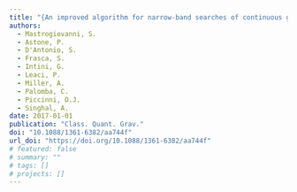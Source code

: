 ```yaml
---
title: "{An improved algorithm for narrow-band searches of continuous gravitational waves}"
authors:
  - Mastrogiovanni, S.
  - Astone, P.
  - D'Antonio, S.
  - Frasca, S.
  - Intini, G.
  - Leaci, P.
  - Miller, A.
  - Palomba, C.
  - Piccinni, O.J.
  - Singhal, A.
date: 2017-01-01
publication: "Class. Quant. Grav."
doi: "10.1088/1361-6382/aa744f"
url_doi: "https://doi.org/10.1088/1361-6382/aa744f"
# featured: false
# summary: ""
# tags: []
# projects: []
---
```

